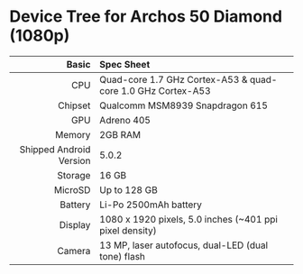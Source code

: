 Device Tree for Archos 50 Diamond (1080p)
===========================================

Basic   | Spec Sheet
-------:|:-------------------------
CPU     | Quad-core 1.7 GHz Cortex-A53 & quad-core 1.0 GHz Cortex-A53
Chipset | Qualcomm MSM8939 Snapdragon 615
GPU     | Adreno 405
Memory  | 2GB RAM
Shipped Android Version | 5.0.2
Storage | 16 GB
MicroSD | Up to 128 GB
Battery | Li-Po 2500mAh battery
Display | 1080 x 1920 pixels, 5.0 inches (~401 ppi pixel density)
Camera  | 13 MP, laser autofocus, dual-LED (dual tone) flash


